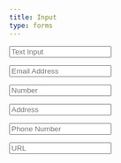 ```yaml
---
title: Input
type: forms
---
```

<p><input type="text" placeholder="Text Input" /></p>
<p><input type="email" placeholder="Email Address" /></p>
<p><input type="number" placeholder="Number" /></p>
<p><input type="address" placeholder="Address" /></p>
<p><input type="phonenumber" placeholder="Phone Number" /></p>
<p><input type="url" placeholder="URL" /></p>
